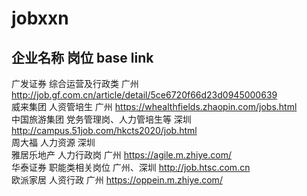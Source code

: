 # jobxxn
## 企业名称               岗位                base                link       
广发证券         综合运营及行政类          广州                  http://job.gf.com.cn/article/detail/5ce6720f66d23d0945000639       
威来集团          人资管培生               广州                 https://whealthfields.zhaopin.com/jobs.html        
中国旅游集团       党务管理岗、人力管培生等   深圳                http://campus.51job.com/hkcts2020/job.html      
周大福             人力资源                  深圳                        
雅居乐地产          人力行政岗              广州                https://agile.m.zhiye.com/        
华泰证券            职能类相关岗位         广州、深圳             http://job.htsc.com.cn        
欧派家居            人资行政                广州                  https://oppein.m.zhiye.com/

  
  
  
